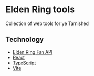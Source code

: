 # Elden Ring tools

Collection of web tools for ye Tarnished

## Technology
- [Elden Ring Fan API](https://github.com/deliton/eldenring-api)
- [React](https://react.dev/)
- [TypeScript](https://www.typescriptlang.org/)
- [Vite](https://vite.dev/)
